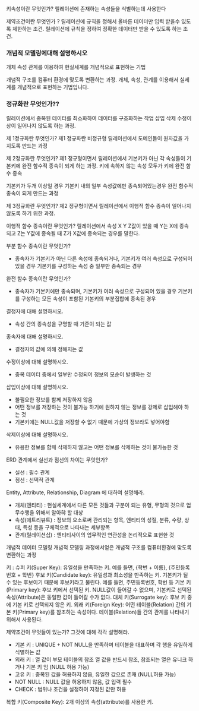 키속성이란 무엇인가?
릴레이션에 존재하는 속성들을 식별하는데 사용한다

제약조건이란 무엇인가 ?
릴레이션에 규칙을 정해서 올바른 데이터만 입력 받을수 있도록 제한하는 조건.
릴레이션에 규칙을 정하여 정확한 데이터만 받을 수 있도록 하는 조건.

### 개념적 모델링에대해 설명하시오
개체 속성 관계를 이용하여 현실세계를 개념적으로 표현하는 기법

개념적 구조를 컴퓨터 환경에 맞도록 변환하는 과정.
개체, 속성, 관계를 이용해서 실세계를 개념적으로 표현하는 기법입니다.



### 정규화란 무엇인가??
릴레이션에서 중복된 데이터를 최소화하여 데이터를 구조화하는 작업
삽입 삭제 수정이상이 일어나지 않도록 하는 과정.

제 1정규화란 무엇인가?
제1 정규화란 비정규형 릴레이션에서 도메인들이 원자값을 가지도록 만드는 과정

제 2정규화란 무엇인가?
제1 정규형이면서 릴레이션에서 기본키가 아닌 각 속성들이 기본키에 완전 함수적 종속이 되게 하는 과정.
키에 속하지 않는 속성 모두가 키에 완전 함수 종속


기본키가 두개 이상일 경우 기본키 내의 일부 속성값에만 종속되어있는경우 완전 함수적 종속이 되게 만드는 과정

제 3정규화란 무엇인가?
제2 정규형이면서 릴레이션에서 이행적 함수 종속이 일어나지 않도록 하기 위한 과정.

이행적 함수 종속이란 무엇인가?
릴레이션에서 속성 X Y Z값이 있을 때 Y는 X에 종속되고 Z는 Y값에 종속될 때 Z가 X값에 종속되는 경우를 말한다.

부분 함수 종속이란 무엇인가?
- 종속자가 기본키가 아닌 다른 속성에 종속되거나, 기본키가 여러 속성으로 구성되어 있을 경우 기본키를 구성하는 속성 중 일부만 종속되는 경우

완전 함수 종속이란 무엇인가?
- 종속자가 기본키에만 종속되며, 기본키가 여러 속성으로 구성되어 있을 경우 기본키를 구성하는 모든 속성이 포함된 기본키의 부분집합에 종속된 경우

결정자에 대해 설명하시오.
- 속성 간의 종속성을 규명할 때 기준이 되는 값

종속자에 대해 설명하시오.
- 결정자의 값에 의해 정해지는 값

수정이상에 대해 설명하시오.
- 중복 데이터 중에서 일부만 수정되어 정보의 모순이 발생하는 것

삽입이상에 대해 설명하시오.
- 불필요한 정보를 함께 저장하지 않음
- 어떤 정보를 저장하는 것이 불가능 하기에 원하지 않는 정보를 강제로 삽입해야 하는 것
- 기본키에는 NULL값을 저장할 수 없기 때문에 가상의 정보라도 넣어야함

삭제이상에 대해 설명하시오.
- 유용한 정보를 함께 삭제하지 않고는 어떤 정보를 삭제하는 것이 불가능한 것

ERD 관계에서 실선과 점선의 차이는 무엇인가?
- 실선 : 필수 관계
- 점선 : 선택적 관계


Entity, Attribute, Relationship, Diagram 에 대하여 설명해라.
- 개체(엔티티) : 현실세계에서 다른 모든 것들과 구분이 되는 유형, 무형의 것으로 업무수행을 위해서 알아햐 할 대상
- 속성(에트리뷰트) : 정보의 요소로써 관리되는 항목, 엔티티의 성질, 분류, 수량, 상태, 특성 등을 구체적으로 나타내는 세부항목
- 관계(릴레이션십) : 엔티티사이의 업무적인 연관성을 논리적으로 표현한 것

개념적 데이터 모델링
개념적 모델링 과정에서얻은 개념적 구조를 컴퓨터환경에 맞도록 변환하는 과정

키 : 슈퍼 키(Super Key): 유일성을 만족하는 키. 예를 들면, {학번 + 이름}, {주민등록번호 + 학번}
후보 키(Candidate key): 유일성과 최소성을 만족하는 키. 기본키가 될 수 있는 후보이기 때문에 후보키라고 불린다. 예를 들면, 주민등록번호, 학번 등
기본 키(Primary key): 후보 키에서 선택된 키. NULL값이 들어갈 수 없으며, 기본키로 선택된 속성(Attribute)은 동일한 값이 들어갈 수가 없다.
대체 키(Surrogate key): 후보 키 중에 기본 키로 선택되지 않은 키.
외래 키(Foreign Key): 어떤 테이블(Relation) 간의 기본 키(Primary key)를 참조하는 속성이다. 테이블(Relation)들 간의 관계를 나타내기 위해서 사용된다.

제약조건이 무엇들이 있는가? 그것에 대해 각각 설명해라.
- 기본 키 : UNIQUE + NOT NULL을 만족하며 테이블을 대표하며 각 행을 유일하게 식별하는 값
- 외래 키 : 열 값이 부모 테이블의 참조 열 값을 반드시 참조, 참조되는 열은 유니크 하거나 기본 키 임 (NULL 허용 가능)
- 고유 키 : 중복된 값을 허용하지 않음, 유일한 값으로 존재 (NULL허용 가능)
- NOT NULL : NULL 값을 허용하지 않음, 값 입력 필수
- CHECK : 범위나 조건을 설정하여 지정된 값만 허용

복합 키(Composite Key): 2개 이상의 속성(attribute)를 사용한 키.